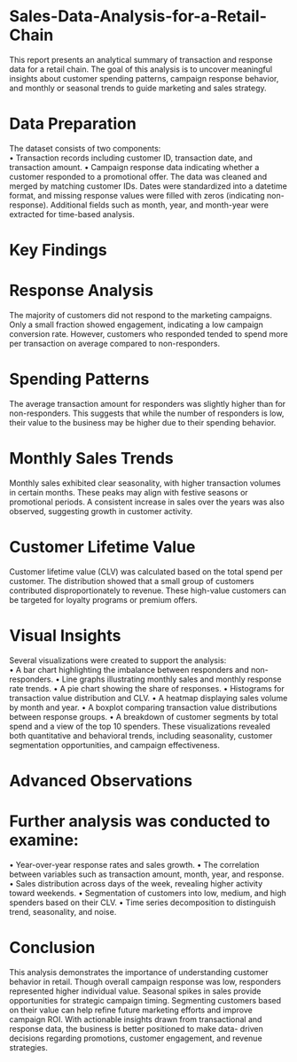 # Sales-Data-Analysis-for-a-Retail-Chain
This report presents an analytical summary of transaction and response data for a retail chain. The goal of this analysis is to uncover meaningful insights about customer spending patterns, campaign response behavior, and monthly or seasonal trends to guide marketing and sales strategy.
# Data Preparation
The dataset consists of two components:<br>
• Transaction records including customer ID, transaction date, and transaction amount.
• Campaign response data indicating whether a customer responded to a promotional offer.
The data was cleaned and merged by matching customer IDs. Dates were standardized into a datetime format, and
missing response values were filled with zeros (indicating non-response). Additional fields such as month, year, and
month-year were extracted for time-based analysis.
# Key Findings
# Response Analysis
The majority of customers did not respond to the marketing campaigns. Only a small fraction showed engagement,
indicating a low campaign conversion rate. However, customers who responded tended to spend more per transaction
on average compared to non-responders.
# Spending Patterns
The average transaction amount for responders was slightly higher than for non-responders. This suggests that while
the number of responders is low, their value to the business may be higher due to their spending behavior.
# Monthly Sales Trends
Monthly sales exhibited clear seasonality, with higher transaction volumes in certain months. These peaks may align
with festive seasons or promotional periods. A consistent increase in sales over the years was also observed,
suggesting growth in customer activity.
# Customer Lifetime Value
Customer lifetime value (CLV) was calculated based on the total spend per customer. The distribution showed that a
small group of customers contributed disproportionately to revenue. These high-value customers can be targeted for
loyalty programs or premium offers.
# Visual Insights
Several visualizations were created to support the analysis:<br>
• A bar chart highlighting the imbalance between responders and non-responders.
• Line graphs illustrating monthly sales and monthly response rate trends.
• A pie chart showing the share of responses.
• Histograms for transaction value distribution and CLV.
• A heatmap displaying sales volume by month and year.
• A boxplot comparing transaction value distributions between response groups.
• A breakdown of customer segments by total spend and a view of the top 10 spenders.
These visualizations revealed both quantitative and behavioral trends, including seasonality, customer segmentation
opportunities, and campaign effectiveness.
# Advanced Observations
# Further analysis was conducted to examine:
• Year-over-year response rates and sales growth.
• The correlation between variables such as transaction amount, month, year, and response.
• Sales distribution across days of the week, revealing higher activity toward weekends.
• Segmentation of customers into low, medium, and high spenders based on their CLV.
• Time series decomposition to distinguish trend, seasonality, and noise.

# Conclusion
This analysis demonstrates the importance of understanding customer behavior in retail. Though overall campaign
response was low, responders represented higher individual value. Seasonal spikes in sales provide opportunities for
strategic campaign timing. Segmenting customers based on their value can help refine future marketing efforts and
improve campaign ROI.
With actionable insights drawn from transactional and response data, the business is better positioned to make data-
driven decisions regarding promotions, customer engagement, and revenue strategies.
